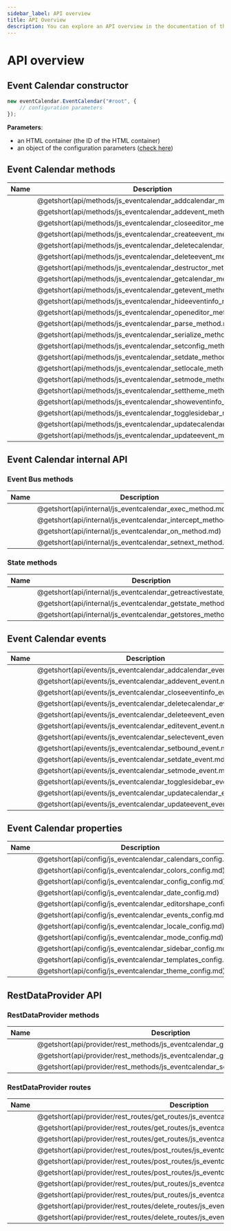 ```yaml
---
sidebar_label: API overview
title: API Overview
description: You can explore an API overview in the documentation of the DHTMLX JavaScript Event Calendar library. Browse developer guides and API reference, try out code examples and live demos, and download a free 30-day evaluation version of DHTMLX Event Calendar.
---
```


# API overview

## Event Calendar constructor

~~~jsx {}
new eventCalendar.EventCalendar("#root", {
	// configuration parameters
});
~~~

**Parameters**:

- an HTML container (the ID of the HTML container)
- an object of the configuration parameters ([check here](#event-calendar-properties))

## Event Calendar methods

| Name                                                     | Description                                                     |
| -------------------------------------------------------- | --------------------------------------------------------------- |
| [](api/methods/js_eventcalendar_addcalendar_method.md)   | @getshort(api/methods/js_eventcalendar_addcalendar_method.md)   |
| [](api/methods/js_eventcalendar_addevent_method.md)      | @getshort(api/methods/js_eventcalendar_addevent_method.md)      |
| [](api/methods/js_eventcalendar_closeeditor_method.md)   | @getshort(api/methods/js_eventcalendar_closeeditor_method.md)   |
| [](api/methods/js_eventcalendar_createevent_method.md)   | @getshort(api/methods/js_eventcalendar_createevent_method.md)   |
| [](api/methods/js_eventcalendar_deletecalendar_method.md)| @getshort(api/methods/js_eventcalendar_deletecalendar_method.md)|
| [](api/methods/js_eventcalendar_deleteevent_method.md)   | @getshort(api/methods/js_eventcalendar_deleteevent_method.md)   |
| [](api/methods/js_eventcalendar_destructor_method.md)    | @getshort(api/methods/js_eventcalendar_destructor_method.md)    |
| [](api/methods/js_eventcalendar_getcalendar_method.md)   | @getshort(api/methods/js_eventcalendar_getcalendar_method.md)   |
| [](api/methods/js_eventcalendar_getevent_method.md)      | @getshort(api/methods/js_eventcalendar_getevent_method.md)      |
| [](api/methods/js_eventcalendar_hideeventinfo_method.md) | @getshort(api/methods/js_eventcalendar_hideeventinfo_method.md) |
| [](api/methods/js_eventcalendar_openeditor_method.md)    | @getshort(api/methods/js_eventcalendar_openeditor_method.md)    |
| [](api/methods/js_eventcalendar_parse_method.md)         | @getshort(api/methods/js_eventcalendar_parse_method.md)         |
| [](api/methods/js_eventcalendar_serialize_method.md)     | @getshort(api/methods/js_eventcalendar_serialize_method.md)     |
| [](api/methods/js_eventcalendar_setconfig_method.md)     | @getshort(api/methods/js_eventcalendar_setconfig_method.md)     |
| [](api/methods/js_eventcalendar_setdate_method.md)       | @getshort(api/methods/js_eventcalendar_setdate_method.md)       |
| [](api/methods/js_eventcalendar_setlocale_method.md)     | @getshort(api/methods/js_eventcalendar_setlocale_method.md)     |
| [](api/methods/js_eventcalendar_setmode_method.md)       | @getshort(api/methods/js_eventcalendar_setmode_method.md)       |
| [](api/methods/js_eventcalendar_settheme_method.md)      | @getshort(api/methods/js_eventcalendar_settheme_method.md)      |
| [](api/methods/js_eventcalendar_showeventinfo_method.md) | @getshort(api/methods/js_eventcalendar_showeventinfo_method.md) |
| [](api/methods/js_eventcalendar_togglesidebar_method.md) | @getshort(api/methods/js_eventcalendar_togglesidebar_method.md) |
| [](api/methods/js_eventcalendar_updatecalendar_method.md)| @getshort(api/methods/js_eventcalendar_updatecalendar_method.md)|
| [](api/methods/js_eventcalendar_updateevent_method.md)   | @getshort(api/methods/js_eventcalendar_updateevent_method.md)   |

## Event Calendar internal API

### Event Bus methods

| Name                                                 | Description                                                  |
| ---------------------------------------------------- | ------------------------------------------------------------ |
| [](api/internal/js_eventcalendar_exec_method.md)     | @getshort(api/internal/js_eventcalendar_exec_method.md)      |
| [](api/internal/js_eventcalendar_intercept_method.md)| @getshort(api/internal/js_eventcalendar_intercept_method.md) |
| [](api/internal/js_eventcalendar_on_method.md)       | @getshort(api/internal/js_eventcalendar_on_method.md)        |
| [](api/internal/js_eventcalendar_setnext_method.md)  | @getshort(api/internal/js_eventcalendar_setnext_method.md)   |

### State methods

| Name                                                        | Description                                                        |
| ----------------------------------------------------------- | ------------------------------------------------------------------ |
| [](api/internal/js_eventcalendar_getreactivestate_method.md)| @getshort(api/internal/js_eventcalendar_getreactivestate_method.md)|
| [](api/internal/js_eventcalendar_getstate_method.md)        | @getshort(api/internal/js_eventcalendar_getstate_method.md)        |
| [](api/internal/js_eventcalendar_getstores_method.md)       | @getshort(api/internal/js_eventcalendar_getstores_method.md)       |

## Event Calendar events

| Name                                                     | Description                                                     |
| -------------------------------------------------------- | --------------------------------------------------------------- |
| [](api/events/js_eventcalendar_addcalendar_event.md)     | @getshort(api/events/js_eventcalendar_addcalendar_event.md)     |
| [](api/events/js_eventcalendar_addevent_event.md)        | @getshort(api/events/js_eventcalendar_addevent_event.md)        |
| [](api/events/js_eventcalendar_closeeventinfo_event.md)  | @getshort(api/events/js_eventcalendar_closeeventinfo_event.md)  |
| [](api/events/js_eventcalendar_deletecalendar_event.md)  | @getshort(api/events/js_eventcalendar_deletecalendar_event.md)  |
| [](api/events/js_eventcalendar_deleteevent_event.md)     | @getshort(api/events/js_eventcalendar_deleteevent_event.md)     |
| [](api/events/js_eventcalendar_editevent_event.md)       | @getshort(api/events/js_eventcalendar_editevent_event.md)       |
| [](api/events/js_eventcalendar_selectevent_event.md)     | @getshort(api/events/js_eventcalendar_selectevent_event.md)     |
| [](api/events/js_eventcalendar_setbound_event.md)        | @getshort(api/events/js_eventcalendar_setbound_event.md)        |
| [](api/events/js_eventcalendar_setdate_event.md)         | @getshort(api/events/js_eventcalendar_setdate_event.md)         |
| [](api/events/js_eventcalendar_setmode_event.md)         | @getshort(api/events/js_eventcalendar_setmode_event.md)         |
| [](api/events/js_eventcalendar_togglesidebar_event.md)   | @getshort(api/events/js_eventcalendar_togglesidebar_event.md)   |
| [](api/events/js_eventcalendar_updatecalendar_event.md)  | @getshort(api/events/js_eventcalendar_updatecalendar_event.md)  |
| [](api/events/js_eventcalendar_updateevent_event.md)     | @getshort(api/events/js_eventcalendar_updateevent_event.md)     |

## Event Calendar properties

| Name                                                 | Description                                                 |
| ---------------------------------------------------- | ----------------------------------------------------------- |
| [](api/config/js_eventcalendar_calendars_config.md)  | @getshort(api/config/js_eventcalendar_calendars_config.md)  |
| [](api/config/js_eventcalendar_colors_config.md)     | @getshort(api/config/js_eventcalendar_colors_config.md)     |
| [](api/config/js_eventcalendar_config_config.md)     | @getshort(api/config/js_eventcalendar_config_config.md)     |
| [](api/config/js_eventcalendar_date_config.md)       | @getshort(api/config/js_eventcalendar_date_config.md)       |
| [](api/config/js_eventcalendar_editorshape_config.md)| @getshort(api/config/js_eventcalendar_editorshape_config.md)|
| [](api/config/js_eventcalendar_events_config.md)     | @getshort(api/config/js_eventcalendar_events_config.md)     |
| [](api/config/js_eventcalendar_locale_config.md)     | @getshort(api/config/js_eventcalendar_locale_config.md)     |
| [](api/config/js_eventcalendar_mode_config.md)       | @getshort(api/config/js_eventcalendar_mode_config.md)       |
| [](api/config/js_eventcalendar_sidebar_config.md)    | @getshort(api/config/js_eventcalendar_sidebar_config.md)    |
| [](api/config/js_eventcalendar_templates_config.md)  | @getshort(api/config/js_eventcalendar_templates_config.md)  |
| [](api/config/js_eventcalendar_theme_config.md)      | @getshort(api/config/js_eventcalendar_theme_config.md)      |

## RestDataProvider API

### RestDataProvider methods

| Name                                                                  | Description                                                                  |
| --------------------------------------------------------------------- | ---------------------------------------------------------------------------- |
| [](api/provider/rest_methods/js_eventcalendar_getcalendars_method.md) | @getshort(api/provider/rest_methods/js_eventcalendar_getcalendars_method.md) |
| [](api/provider/rest_methods/js_eventcalendar_getevents_method.md)    | @getshort(api/provider/rest_methods/js_eventcalendar_getevents_method.md)    |
| [](api/provider/rest_methods/js_eventcalendar_send_method.md)         | @getshort(api/provider/rest_methods/js_eventcalendar_send_method.md)         |

### RestDataProvider routes

| Name                                                                  | Description                                                                  |
| --------------------------------------------------------------------- | ---------------------------------------------------------------------------- |
| [](api/provider/rest_routes/get_routes/js_eventcalendar_getcalendars_route.md) | @getshort(api/provider/rest_routes/get_routes/js_eventcalendar_getcalendars_route.md) |
| [](api/provider/rest_routes/get_routes/js_eventcalendar_getevents_route.md) | @getshort(api/provider/rest_routes/get_routes/js_eventcalendar_getevents_route.md) |
| [](api/provider/rest_routes/get_routes/js_eventcalendar_getuploads_route.md) | @getshort(api/provider/rest_routes/get_routes/js_eventcalendar_getuploads_route.md) |
| [](api/provider/rest_routes/post_routes/js_eventcalendar_postevent_route.md) | @getshort(api/provider/rest_routes/post_routes/js_eventcalendar_postevent_route.md) |
| [](api/provider/rest_routes/post_routes/js_eventcalendar_postcalendar_route.md) | @getshort(api/provider/rest_routes/post_routes/js_eventcalendar_postcalendar_route.md) |
| [](api/provider/rest_routes/post_routes/js_eventcalendar_postupload_route.md) | @getshort(api/provider/rest_routes/post_routes/js_eventcalendar_postupload_route.md) |
| [](api/provider/rest_routes/put_routes/js_eventcalendar_putevent_route.md) | @getshort(api/provider/rest_routes/put_routes/js_eventcalendar_putevent_route.md) |
| [](api/provider/rest_routes/put_routes/js_eventcalendar_putcalendar_route.md) | @getshort(api/provider/rest_routes/put_routes/js_eventcalendar_putcalendar_route.md) |
| [](api/provider/rest_routes/delete_routes/js_eventcalendar_deleteevent_route.md) | @getshort(api/provider/rest_routes/delete_routes/js_eventcalendar_deleteevent_route.md) |
| [](api/provider/rest_routes/delete_routes/js_eventcalendar_deletecalendar_route.md) | @getshort(api/provider/rest_routes/delete_routes/js_eventcalendar_deletecalendar_route.md) |